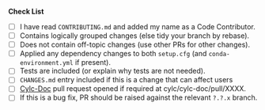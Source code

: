 <!--

Thanks for your contribution! Please:
* List any related issues with a "closes" or "addresses" tag.
* Add a helpful title & description.
* Complete the checklist.

-->

**Check List**

- [ ] I have read `CONTRIBUTING.md` and added my name as a Code Contributor.
- [ ] Contains logically grouped changes (else tidy your branch by rebase).
- [ ] Does not contain off-topic changes (use other PRs for other changes).
- [ ] Applied any dependency changes to both `setup.cfg` (and `conda-environment.yml` if present).
- [ ] Tests are included (or explain why tests are not needed).
- [ ] `CHANGES.md` entry included if this is a change that can affect users
- [ ] [Cylc-Doc](https://github.com/cylc/cylc-doc) pull request opened if required at cylc/cylc-doc/pull/XXXX.
- [ ] If this is a bug fix, PR should be raised against the relevant `?.?.x` branch.
